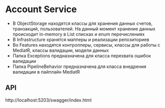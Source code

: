 # Account Service

- В ObjectStorage находятся классы для хранения данных счетов, транзакций, пользователей. На данный момент хранение данных происходит in-memory в List списках и enum перечислениях
- В Infrastructure хранятся мапперы и реализации репозиториев
- Во Features находятся контроллеры, сервисы, классы для работы с MediatR, классы валидации, модели данных
- Папка Exceptions предназначена для класса перехвата ошибок валидации
- Папка PipelineBehavior предназначена для класса внедрения валидации в пайплайн MediatR

## API

http://localhost:5203/swagger/index.html
